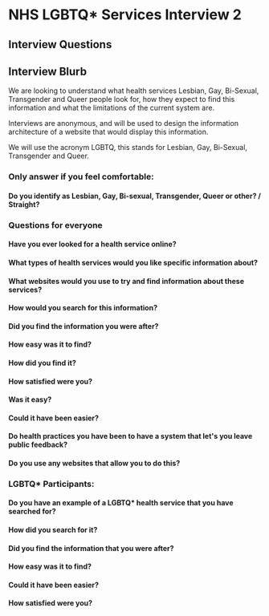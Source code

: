 # NHS LGBTQ* Services Interview 2

## Interview Questions

## Interview Blurb

We are looking to understand what health services Lesbian, Gay, Bi-Sexual, Transgender and Queer people look for, how they expect to find this information and what the limitations of the current system are.

Interviews are anonymous, and will be used to design the information architecture of a website that would display this information.

We will use the acronym LGBTQ, this stands for Lesbian, Gay, Bi-Sexual, Transgender and Queer.

### Only answer if you feel comfortable:

#### Do you identify as Lesbian, Gay, Bi-sexual, Transgender, Queer or other? / Straight?

### Questions for everyone

####  Have you ever looked for a health service online?

####  What types of health services would you like specific information about?

####  What websites would you use to try and find information about these services?

####  How would you search for this information?

####  Did you find the information you were after?

####  How easy was it to find?

####  How did you find it?

####  How satisfied were you?

####  Was it easy?

####  Could it have been easier?

####  Do health practices you have been to have a system that let's you leave public feedback?

####  Do you use any websites that allow you to do this?

### LGBTQ* Participants:

####  Do you have an example of a LGBTQ* health service that you have searched for?

####  How did you search for it?

####  Did you find the information that you were after?

####  How easy was it to find?

####  Could it have been easier?

####  How satisfied were you?
